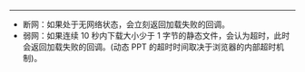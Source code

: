<Title>文件转码加载文件的超时时间是多久？</Title>



- - -

 
- 断网：如果处于无网络状态，会立刻返回加载失败的回调。
- 弱网：如果连续 10 秒内下载大小少于 1 字节的静态文件，会认为超时，此时会返回加载失败的回调。(动态 PPT 的超时时间取决于浏览器的内部超时机制)。
